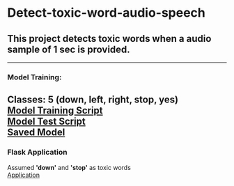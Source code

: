 # Detect-toxic-word-audio-speech

## This project detects toxic words when a audio sample of 1 sec is provided.

-------------------

### Model Training:

Classes: 5 (down, left, right, stop, yes) <br>
[Model Training Script](model_train.py) <br>
[Model Test Script](test_script.py) <br>
[Saved Model](model_save)
------------------------

### Flask Application
Assumed  <b>'down'</b> and <b>'stop'</b> as toxic words<br>
[Application](app/app.py)
